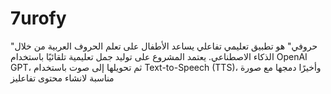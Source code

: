 # 7urofy
 "حروفي" هو تطبيق تعليمي تفاعلي يساعد الأطفال على تعلم الحروف العربية من خلال الذكاء الاصطناعي. يعتمد المشروع على توليد جمل تعليمية تلقائيًا باستخدام OpenAI GPT، ثم تحويلها إلى صوت باستخدام Text-to-Speech (TTS)، وأخيرًا دمجها مع صورة مناسبة لانشاء محتوى تفاعليز

